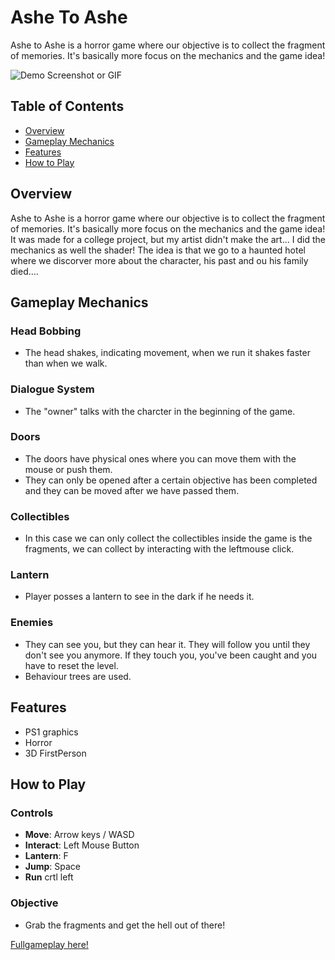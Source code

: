 # Ashe To Ashe

Ashe to Ashe is a horror game where our objective is to collect the fragment of memories. It's basically more focus on the mechanics and the game idea!

![Demo Screenshot or GIF](path-to-image.gif)


## Table of Contents
- [Overview](#overview)
- [Gameplay Mechanics](#gameplay-mechanics)
- [Features](#features)
- [How to Play](#how-to-play)




## Overview

Ashe to Ashe is a horror game where our objective is to collect the fragment of memories. It's basically more focus on the mechanics and the game idea! 
It was made for a college project, but my artist didn't make the art... I did the mechanics as well the shader! The idea is that we go to a haunted hotel where we discorver more about the character, his past and ou his family died....



## Gameplay Mechanics

### Head Bobbing
- The head shakes, indicating movement, when we run it shakes faster than when we walk.

### Dialogue System
- The "owner" talks with the charcter in the beginning of the game.

### Doors
- The doors have physical ones where you can move them with the mouse or push them.
- They can only be opened after a certain objective has been completed and they can be moved after we have passed them.

### Collectibles 
- In this case we can only collect the collectibles inside the game is the fragments, we can collect by interacting with the leftmouse click.

### Lantern 
- Player posses a lantern to see in the dark if he needs it.

### Enemies
- They can see you, but they can hear it. They will follow you until they don't see you anymore. If they touch you, you've been caught and you have to reset the level.
- Behaviour trees are used.



## Features

- PS1 graphics
- Horror
- 3D FirstPerson



## How to Play

### Controls
- **Move**: Arrow keys / WASD
- **Interact**: Left Mouse Button
- **Lantern**: F
- **Jump**: Space
- **Run** crtl left



### Objective
- Grab the fragments and get the hell out of there! 

 
 [Fullgameplay here!](https://youtu.be/o65LyVbNB1s)
